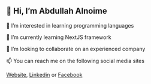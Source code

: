 ## 👋 Hi, I’m Abdullah Alnoime
👀 I’m interested in learning programming languages

🌱 I’m currently learning NextJS framework

💞️ I’m looking to collaborate on an experienced company

📫 You can reach me on the following social media sites

[Website](https://abdullah-alnoime.netlify.app),
[Linkedin](https://www.linkedin.com/in/abdullah-alnoime-090513246) or 
[Facebook](https://www.facebook.com/profile.php?id=100010770885105)
